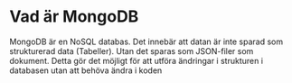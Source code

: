 # Vad är MongoDB
MongoDB är en NoSQL databas. Det innebär att datan är inte sparad som strukturerad data (Tabeller). Utan det sparas som JSON-filer som dokument. 
Detta gör det möjligt för att utföra ändringar i strukturen i databasen utan att behöva ändra i koden